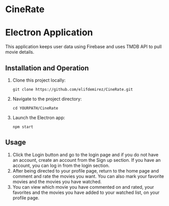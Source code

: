 # CineRate

# Electron Application

This application keeps user data using Firebase and uses TMDB API to pull movie details.

## Installation and Operation

1. Clone this project locally:
    
    ```
    git clone https://github.com/elifdemirez/CineRate.git
    ```

2. Navigate to the project directory:

    ```
    cd YOURPATH/CineRate
    ```


4. Launch the Electron app:
    
    ```
    npm start
    ```

## Usage

1. Click the Login button and go to the login page and if you do not have an account, create an account from the Sign up section. If you have an account, you can log in from the login section.
2. After being directed to your profile page, return to the home page and comment and rate the movies you want. You can also mark your favorite movies and the movies you have watched.
3. You can view which movie you have commented on and rated, your favorites and the movies you have added to your watched list, on your profile page.
